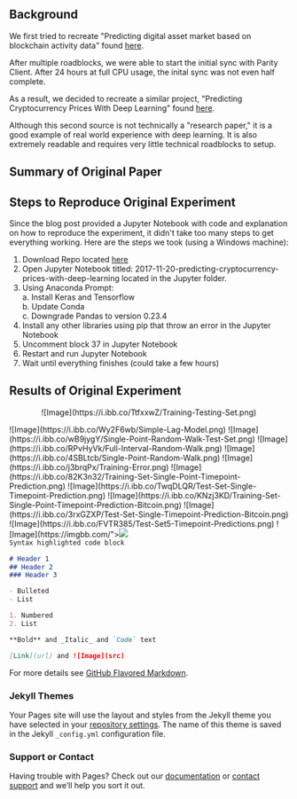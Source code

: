 ## Background

We first tried to recreate "Predicting digital asset market based on blockchain activity data" found [here](https://arxiv.org/pdf/1810.06696.pdf).

After multiple roadblocks, we were able to start the initial sync with Parity Client. After 24 hours at full CPU usage, the inital sync was not even half complete. 

As a result, we decided to recreate a similar project, "Predicting Cryptocurrency Prices With Deep Learning" found [here](https://dashee87.github.io/deep%20learning/python/predicting-cryptocurrency-prices-with-deep-learning/).

Although this second source is not technically a "research paper," it is a good example of real world experience with deep learning. It is also extremely readable and requires very little technical roadblocks to setup.



## Summary of Original Paper

## Steps to Reproduce Original Experiment

Since the blog post provided a Jupyter Notebook with code and explanation on how to reproduce the experiment, it didn't take too many steps to get everything working. Here are the steps we took (using a Windows machine):

1. Download Repo located [here](https://github.com/dashee87/blogScripts)
2. Open Jupyter Notebook titled: 2017-11-20-predicting-cryptocurrency-prices-with-deep-learning located in the Jupyter folder.
3. Using Anaconda Prompt:<br/>
  a. Install Keras and Tensorflow<br/>
  b. Update Conda<br/>
  c. Downgrade Pandas to version 0.23.4<br/>
4. Install any other libraries using pip that throw an error in the Jupyter Notebook
5. Uncomment block 37 in Jupyter Notebook
6. Restart and run Jupyter Notebook
7. Wait until everything finishes (could take a few hours)

## Results of Original Experiment
<p align="center">
  ![Image](https://i.ibb.co/TtfxxwZ/Training-Testing-Set.png)
</p>
![Image](https://i.ibb.co/Wy2F6wb/Simple-Lag-Model.png)
![Image](https://i.ibb.co/wB9jygY/Single-Point-Random-Walk-Test-Set.png)
![Image](https://i.ibb.co/RPvHyVk/Full-Interval-Random-Walk.png)
![Image](https://i.ibb.co/4SBLtcb/Single-Point-Random-Walk.png)
![Image](https://i.ibb.co/j3brqPx/Training-Error.png)
![Image](https://i.ibb.co/82K3n32/Training-Set-Single-Point-Timepoint-Prediction.png)
![Image](https://i.ibb.co/TwqDLQR/Test-Set-Single-Timepoint-Prediction.png)
![Image](https://i.ibb.co/KNzj3KD/Training-Set-Single-Point-Timepoint-Prediction-Bitcoin.png)
![Image](https://i.ibb.co/3rxGZXP/Test-Set-Single-Timepoint-Prediction-Bitcoin.png)
![Image](https://i.ibb.co/FVTR385/Test-Set5-Timepoint-Predictions.png)
![Image](https://imgbb.com/"><img src="https://i.ibb.co/dcVy8VL/MAECharts.png)


```markdown
Syntax highlighted code block

# Header 1
## Header 2
### Header 3

- Bulleted
- List

1. Numbered
2. List

**Bold** and _Italic_ and `Code` text

[Link](url) and ![Image](src)
```

For more details see [GitHub Flavored Markdown](https://guides.github.com/features/mastering-markdown/).

### Jekyll Themes

Your Pages site will use the layout and styles from the Jekyll theme you have selected in your [repository settings](https://github.com/cgood97/cgood97.io/settings). The name of this theme is saved in the Jekyll `_config.yml` configuration file.

### Support or Contact

Having trouble with Pages? Check out our [documentation](https://help.github.com/categories/github-pages-basics/) or [contact support](https://github.com/contact) and we’ll help you sort it out.
